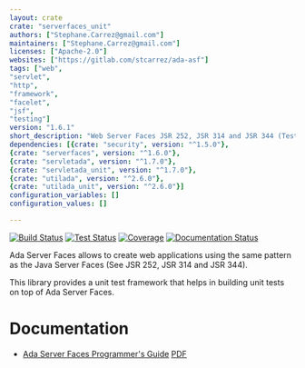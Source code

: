```yaml
---
layout: crate
crate: "serverfaces_unit"
authors: ["Stephane.Carrez@gmail.com"]
maintainers: ["Stephane.Carrez@gmail.com"]
licenses: ["Apache-2.0"]
websites: ["https://gitlab.com/stcarrez/ada-asf"]
tags: ["web",
"servlet",
"http",
"framework",
"facelet",
"jsf",
"testing"]
version: "1.6.1"
short_description: "Web Server Faces JSR 252, JSR 314 and JSR 344 (Testing framework)"
dependencies: [{crate: "security", version: "^1.5.0"},
{crate: "serverfaces", version: "^1.6.0"},
{crate: "servletada", version: "^1.7.0"},
{crate: "servletada_unit", version: "^1.7.0"},
{crate: "utilada", version: "^2.6.0"},
{crate: "utilada_unit", version: "^2.6.0"}]
configuration_variables: []
configuration_values: []

---
```

[![Build Status](https://img.shields.io/endpoint?url=https://porion.vacs.fr/porion/api/v1/projects/ada-asf/badges/build.json)](https://porion.vacs.fr/porion/projects/view/ada-asf/summary)
[![Test Status](https://img.shields.io/endpoint?url=https://porion.vacs.fr/porion/api/v1/projects/ada-asf/badges/tests.json)](https://porion.vacs.fr/porion/projects/view/ada-asf/xunits)
[![Coverage](https://img.shields.io/endpoint?url=https://porion.vacs.fr/porion/api/v1/projects/ada-asf/badges/coverage.json)](https://porion.vacs.fr/porion/projects/view/ada-asf/summary)
[![Documentation Status](https://readthedocs.org/projects/ada-asf/badge/?version=latest)](https://ada-asf.readthedocs.io/en/latest/?badge=latest)

Ada Server Faces allows to create web applications using the same pattern
as the Java Server Faces (See JSR 252, JSR 314 and JSR 344). 

This library provides a unit test framework that helps in building unit tests
on top of Ada Server Faces.

# Documentation

* [Ada Server Faces Programmer's Guide](https://ada-asf.readthedocs.io/en/latest/) [PDF](https://gitlab.com/stcarrez/ada-asf/blob/master/docs/asf-book.pdf)



